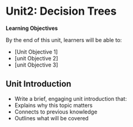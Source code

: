 # Unit2: Decision Trees

**Learning Objectives**

By the end of this unit, learners will be able to: 

- [Unit Objective 1] 
- [unit Objective 2] 
- [unit Objective 3] 


## Unit Introduction 

- Write a brief, engaging unit introduction that: 
- Explains why this topic matters 
- Connects to previous knowledge 
- Outlines what will be covered 


 